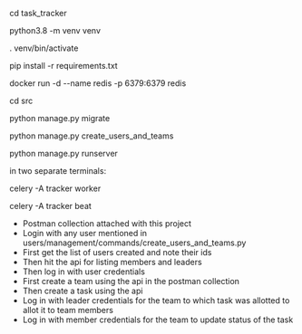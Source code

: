 cd task_tracker

python3.8 -m venv venv

. venv/bin/activate

pip install -r requirements.txt

docker run -d --name redis -p 6379:6379 redis

cd src

python manage.py migrate

python manage.py create_users_and_teams

python manage.py runserver

in two separate terminals:

celery -A tracker worker

celery -A tracker beat

* Postman collection attached with this project
* Login with any user mentioned in users/management/commands/create_users_and_teams.py
* First get the list of users created and note their ids
* Then hit the api for listing members and leaders
* Then log in with user credentials
* First create a team using the api in the postman collection
* Then create a task using the api
* Log in with leader credentials for the team to which task was allotted to allot it to team members
* Log in with member credentials for the team to update status of the task